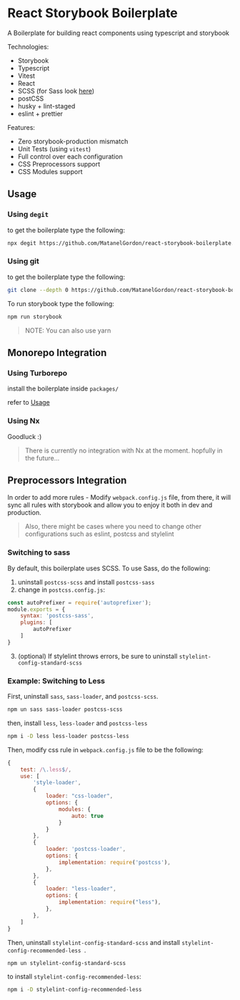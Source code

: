 # React Storybook Boilerplate
A Boilerplate for building react components using typescript and storybook

Technologies:
- Storybook
- Typescript
- Vitest
- React
- SCSS (for Sass look [here](#Switching-to-sass))
- postCSS
- husky + lint-staged
- eslint + prettier

Features:
- Zero storybook-production mismatch
- Unit Tests (using `vitest`)
- Full control over each configuration
- CSS Preprocessors support
- CSS Modules support

## Usage

### Using `degit`

to get the boilerplate type the following:

```bash
npx degit https://github.com/MatanelGordon/react-storybook-boilerplate.git <directory name>
```

### Using git

to get the boilerplate type the following:

```bash
git clone --depth 0 https://github.com/MatanelGordon/react-storybook-boilerplate.git <directory name>
```

To run storybook type the following:

```bash
npm run storybook
```

> NOTE: You can also use yarn

## Monorepo Integration

### Using Turborepo
install the boilerplate inside `packages/`

refer to [Usage](#Usage)

### Using Nx

Goodluck :)

> There is currently no integration with Nx at the moment. hopfully in the future... 


## Preprocessors Integration
In order to add more rules - Modify `webpack.config.js` file, from there, it will sync all rules with storybook and allow you to enjoy it both in dev and production.

> Also, there might be cases where you need to change other configurations such as eslint, postcss and stylelint

### Switching to sass

By default, this boilerplate uses SCSS. To use Sass, do the following:
1. uninstall `postcss-scss` and install `postcss-sass`
2. change in `postcss.config.js`:
```javascript
const autoPrefixer = require('autoprefixer');
module.exports = {
	syntax: 'postcss-sass',
	plugins: [
		autoPrefixer
	]
}
```
3. (optional) If stylelint throws errors, be sure to uninstall `stylelint-config-standard-scss`


### Example: Switching to Less

First, uninstall `sass`, `sass-loader`, and `postcss-scss`.

```bash
npm un sass sass-loader postcss-scss
```

then, install `less`, `less-loader` and `postcss-less`

```bash
npm i -D less less-loader postcss-less
```

Then, modify css rule in `webpack.config.js` file to be the following:

```javascript
{
	test: /\.less$/,
	use: [
		'style-loader',
		{
			loader: "css-loader",
			options: {
				modules: {
					auto: true
				}
			}
		},
		{
			loader: 'postcss-loader',
			options: {
				implementation: require('postcss'),
			},
		},
		{
			loader: "less-loader",
			options: {
				implementation: require("less"),
			},
		},
	]
}
```

Then, uninstall `stylelint-config-standard-scss` and install `stylelint-config-recommended-less
`.

```bash
npm un stylelint-config-standard-scss
```

to install `stylelint-config-recommended-less`:

```bash
npm i -D stylelint-config-recommended-less
```
